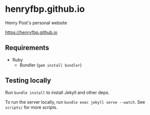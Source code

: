 # henryfbp.github.io
Henry Post's personal website

<https://henryfbp.github.io>

## Requirements

-   Ruby
    -   Bundler (`gem install bundler`)


## Testing locally

Run `bundle install` to install Jekyll and other deps.

To run the server locally, run `bundle exec jekyll serve --watch`. See `scripts/` for more scripts.

